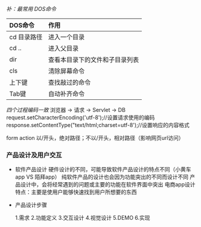 *补：最常用 DOS命令*

| DOS命令     | 作用                           |
| :---------- | :----------------------------- |
| cd 目录路径 | 进入一个目录                   |
| cd ..       | 进入父目录                     |
| dir         | 查看本目录下的文件和子目录列表 |
| cls         | 清除屏幕命令                   |
| 上下键      | 查找敲过的命令                 |
| Tab键       | 自动补齐命令                   |

*四个过程编码一致*
浏览器 -\> 请求 -\> Servlet -\> DB
request.setCharacterEncoding('utf-8');//设置请求使用的编码
response.setContentType("text/html;charset=utf-8');//设置响应的内容格式

form action 以/开头，绝对路径；不以/开头，相对路径（影响网页url访问）

### 产品设计及用户交互

- 软件产品设计
  硬件设计的不同，可能导致软件产品设计的特点不同（小黄车app VS 陌拜app）
  纯软件产品的设计也会因为功能突出的不同而设计不同
  产品设计中，会将经常遇到的问题或主要的功能在软件界面中突出
  电商app设计特点：主要是使用户能够快速找到用户所想要的东西

- 产品设计步骤

  1.需求
  2.功能定义
  3.交互设计
  4.视觉设计
  5.DEMO
  6.实现